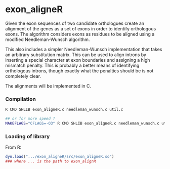 # exon_aligneR

Given the exon sequences of two candidate orthologues create an alignment of
the genes as a set of exons in order to identify orthologous exons. The
algorithm considers exons as residues to be aligned using a modified
Needleman-Wunsch algorithm.

This also includes a simpler Needleman-Wunsch implementation that takes an
arbitrary substitution matrix. This can be used to align introns by inserting
a special character at exon boundaries and assigning a high mismatch
penalty. This is probably a better means of identifying orthologous introns,
though exactly what the penalties should be is not completely clear.

The alignments will be implemented in C.

### Compilation

```sh
R CMD SHLIB exon_aligneR.c needleman_wunsch.c util.c

## or for more speed ?
MAKEFLAGS="CFLAGS=-O3" R CMD SHLIB exon_aligneR.c needleman_wunsch.c util.c
```

### Loading of library
From R:
```R
dyn.load(".../exon_aligneR/src/exon_aligneR.so")
### where ... is the path to exon_alignR
```


